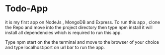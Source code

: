# Todo-App
it is my first app on NodeJs , MongoDB and Express.
To run this app , clone the Repo and move into the project directory then type npm install 
it will install all dependencies which is required to run this app.


Type npm start on the the terminal and  move to the browser of your choice and type localhost:port on url bar 
to run the app.
